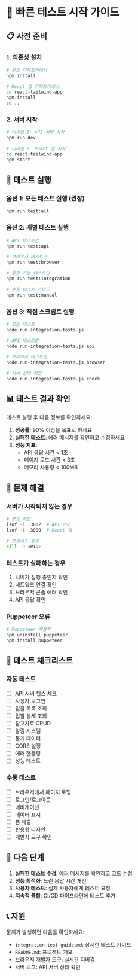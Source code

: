 # 🚀 빠른 테스트 시작 가이드

## 📋 사전 준비

### 1. 의존성 설치
```bash
# 루트 디렉토리에서
npm install

# React 앱 디렉토리에서
cd react-tailwind-app
npm install
cd ..
```

### 2. 서버 시작
```bash
# 터미널 1: API 서버 시작
npm run dev

# 터미널 2: React 앱 시작
cd react-tailwind-app
npm start
```

## 🧪 테스트 실행

### 옵션 1: 모든 테스트 실행 (권장)
```bash
npm run test:all
```

### 옵션 2: 개별 테스트 실행
```bash
# API 테스트만
npm run test:api

# 브라우저 테스트만
npm run test:browser

# 통합 기능 테스트만
npm run test:integration

# 수동 테스트 가이드
npm run test:manual
```

### 옵션 3: 직접 스크립트 실행
```bash
# 모든 테스트
node run-integration-tests.js

# API 테스트만
node run-integration-tests.js api

# 브라우저 테스트만
node run-integration-tests.js browser

# 서버 상태 확인
node run-integration-tests.js check
```

## 📊 테스트 결과 확인

테스트 실행 후 다음 정보를 확인하세요:

1. **성공률**: 90% 이상을 목표로 하세요
2. **실패한 테스트**: 에러 메시지를 확인하고 수정하세요
3. **성능 지표**: 
   - API 응답 시간 < 1초
   - 페이지 로드 시간 < 3초
   - 메모리 사용량 < 100MB

## 🔧 문제 해결

### 서버가 시작되지 않는 경우
```bash
# 포트 확인
lsof -i :3002  # API 서버
lsof -i :3000  # React 앱

# 프로세스 종료
kill -9 <PID>
```

### 테스트가 실패하는 경우
1. 서버가 실행 중인지 확인
2. 네트워크 연결 확인
3. 브라우저 콘솔 에러 확인
4. API 응답 확인

### Puppeteer 오류
```bash
# Puppeteer 재설치
npm uninstall puppeteer
npm install puppeteer
```

## 📝 테스트 체크리스트

### 자동 테스트
- [ ] API 서버 헬스 체크
- [ ] 사용자 로그인
- [ ] 입찰 목록 조회
- [ ] 입찰 상세 조회
- [ ] 참고자료 CRUD
- [ ] 알림 시스템
- [ ] 통계 데이터
- [ ] CORS 설정
- [ ] 에러 핸들링
- [ ] 성능 테스트

### 수동 테스트
- [ ] 브라우저에서 페이지 로딩
- [ ] 로그인/로그아웃
- [ ] 네비게이션
- [ ] 데이터 표시
- [ ] 폼 제출
- [ ] 반응형 디자인
- [ ] 개발자 도구 확인

## 🎯 다음 단계

1. **실패한 테스트 수정**: 에러 메시지를 확인하고 코드 수정
2. **성능 최적화**: 느린 응답 시간 개선
3. **사용자 테스트**: 실제 사용자에게 테스트 요청
4. **지속적 통합**: CI/CD 파이프라인에 테스트 추가

## 📞 지원

문제가 발생하면 다음을 확인하세요:
- `integration-test-guide.md`: 상세한 테스트 가이드
- `README.md`: 프로젝트 개요
- 브라우저 개발자 도구: 실시간 디버깅
- 서버 로그: API 서버 상태 확인
